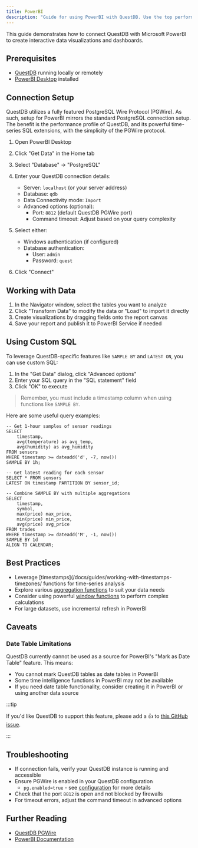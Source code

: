 ```yaml
---
title: PowerBI
description: "Guide for using PowerBI with QuestDB. Use the top performing QuestDB database to build your PowerBI dashboards."
---
```


This guide demonstrates how to connect QuestDB with Microsoft PowerBI to create
interactive data visualizations and dashboards.

## Prerequisites

- [QuestDB](/docs/quick-start) running locally or remotely
- [PowerBI Desktop](https://powerbi.microsoft.com/) installed

## Connection Setup

QuestDB utilizes a fully featured PostgreSQL Wire Protocol (PGWire). As such,
setup for PowerBI mirrors the standard PostgreSQL connection setup. The benefit
is the performance profile of QuestDB, and its powerful time-series SQL extensions,
with the simplicity of the PGWire protocol.

1. Open PowerBI Desktop
2. Click "Get Data" in the Home tab
3. Select "Database" → "PostgreSQL"
4. Enter your QuestDB connection details:
   - Server: `localhost` (or your server address)
   - Database: `qdb`
   - Data Connectivity mode: `Import`
   - Advanced options (optional):
     - Port: `8812` (default QuestDB PGWire port)
     - Command timeout: Adjust based on your query complexity

5. Select either:
   - Windows authentication (if configured)
   - Database authentication:
     - User: `admin`
     - Password: `quest`

6. Click "Connect"

## Working with Data

1. In the Navigator window, select the tables you want to analyze
2. Click "Transform Data" to modify the data or "Load" to import it directly
3. Create visualizations by dragging fields onto the report canvas
4. Save your report and publish it to PowerBI Service if needed

## Using Custom SQL

To leverage QuestDB-specific features like `SAMPLE BY` and `LATEST ON`, you can use custom SQL:

1. In the "Get Data" dialog, click "Advanced options"
2. Enter your SQL query in the "SQL statement" field
3. Click "OK" to execute

> Remember, you must include a timestamp column when using functions like `SAMPLE BY`.

Here are some useful query examples:

```questdb-sql
-- Get 1-hour samples of sensor readings
SELECT 
    timestamp,
    avg(temperature) as avg_temp,
    avg(humidity) as avg_humidity
FROM sensors
WHERE timestamp >= dateadd('d', -7, now())
SAMPLE BY 1h;

-- Get latest reading for each sensor
SELECT * FROM sensors
LATEST ON timestamp PARTITION BY sensor_id;

-- Combine SAMPLE BY with multiple aggregations
SELECT 
    timestamp,
    symbol,
    max(price) max_price,
    min(price) min_price,
    avg(price) avg_price
FROM trades
WHERE timestamp >= dateadd('M', -1, now())
SAMPLE BY 1d
ALIGN TO CALENDAR;
```

## Best Practices

- Leverage [timestamps](/docs/guides/working-with-timestamps-timezones/ functions for time-series analysis
- Explore various [aggregation functions](/docs/reference/function/aggregation/) to suit your data needs
- Consider using powerful [window functions](/docs/reference/function/window/) to perform complex calculations
- For large datasets, use incremental refresh in PowerBI

## Caveats

### Date Table Limitations

QuestDB currently cannot be used as a source for PowerBI's "Mark as Date Table" feature. This means:

- You cannot mark QuestDB tables as date tables in PowerBI
- Some time intelligence functions in PowerBI may not be available
- If you need date table functionality, consider creating it in PowerBI or using another data source

:::tip 

If you'd like QuestDB to support this feature, please add a 👍 to [this GitHub issue](https://github.com/questdb/questdb/issues/5208).

:::

## Troubleshooting

- If connection fails, verify your QuestDB instance is running and accessible
- Ensure PGWire is enabled in your QuestDB configuration
  - `pg.enabled=true` - see [configuration](/docs/configuration/) for more details
- Check that the port `8812` is open and not blocked by firewalls
- For timeout errors, adjust the command timeout in advanced options

## Further Reading

- [QuestDB PGWire](/docs/reference/api/postgres/)
- [PowerBI Documentation](https://docs.microsoft.com/en-us/power-bi/)